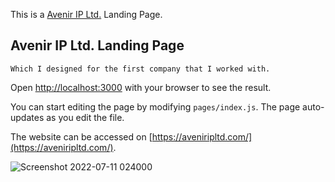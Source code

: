 This is a [Avenir IP Ltd.](https://aveniripltd.com/) Landing Page.

## Avenir IP Ltd. Landing Page

```This is a company landing page
Which I designed for the first company that I worked with.

```

Open [http://localhost:3000](http://localhost:3000) with your browser to see the result.

You can start editing the page by modifying `pages/index.js`. The page auto-updates as you edit the file.

The website can be accessed on [https://aveniripltd.com/](https://aveniripltd.com/). 


![Screenshot 2022-07-11 024000](https://user-images.githubusercontent.com/62918030/178161397-6261cf87-2a7b-451b-8b5e-43e46daac0d4.jpg)
